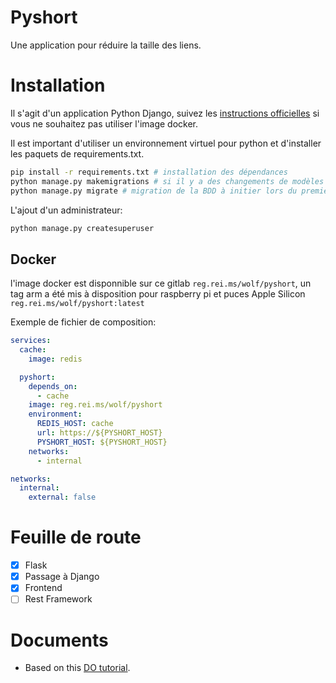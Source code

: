 # Pyshort

Une application pour réduire la taille des liens.

# Installation

Il s'agit d'un application Python Django, suivez les [instructions officielles](https://docs.djangoproject.com/fr/5.1/howto/deployment/) si vous ne souhaitez pas utiliser l'image docker.

Il est important d'utiliser un environnement virtuel pour python et d'installer les paquets de requirements.txt.

```sh
pip install -r requirements.txt # installation des dépendances
python manage.py makemigrations # si il y a des changements de modèles
python manage.py migrate # migration de la BDD à initier lors du premier lancement
```

L'ajout d'un administrateur:

```sh
python manage.py createsuperuser
```

## Docker

l'image docker est disponnible sur ce gitlab `reg.rei.ms/wolf/pyshort`, un tag arm a été mis à disposition pour raspberry pi et puces Apple Silicon `reg.rei.ms/wolf/pyshort:latest`

Exemple de fichier de composition:

```yaml
services:
  cache:
    image: redis

  pyshort:
    depends_on:
      - cache
    image: reg.rei.ms/wolf/pyshort
    environment:
      REDIS_HOST: cache
      url: https://${PYSHORT_HOST}
      PYSHORT_HOST: ${PYSHORT_HOST}
    networks:
      - internal

networks:
  internal:
    external: false
```

# Feuille de route

- [x] Flask
- [x] Passage à Django
- [x] Frontend
- [ ] Rest Framework

# Documents

- Based on this [DO tutorial](https://www.digitalocean.com/community/tutorials/how-to-make-a-url-shortener-with-flask-and-sqlite#:~:text=%20How%20To%20Make%20a%20URL%20Shortener%20with,will%20add%20a%20new%20route%20that...%20More%20).
